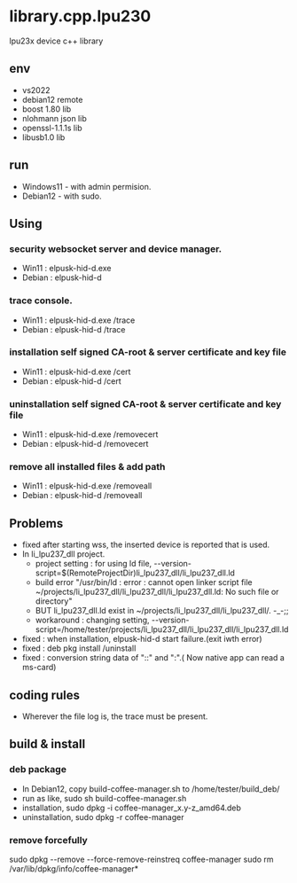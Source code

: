 # library.cpp.lpu230
lpu23x device c++ library

## env
+ vs2022
+ debian12 remote
+ boost 1.80 lib
+ nlohmann json lib
+ openssl-1.1.1s lib
+ libusb1.0 lib

## run
+ Windows11 - with admin permision.
+ Debian12 - with sudo.

## Using
### security websocket server and device manager.
+ Win11 : elpusk-hid-d.exe
+ Debian : elpusk-hid-d

### trace console.
+ Win11 : elpusk-hid-d.exe /trace
+ Debian : elpusk-hid-d /trace

### installation self signed CA-root & server certificate and key file
+ Win11 : elpusk-hid-d.exe /cert
+ Debian : elpusk-hid-d /cert

### uninstallation self signed CA-root & server certificate and key file
+ Win11 : elpusk-hid-d.exe /removecert
+ Debian : elpusk-hid-d /removecert

### remove all installed files & add path
+ Win11 : elpusk-hid-d.exe /removeall
+ Debian : elpusk-hid-d /removeall


## Problems
+ fixed after starting wss, the inserted device is reported that  is used.
+ In li_lpu237_dll project.
  - project setting : for using ld file, --version-script=$(RemoteProjectDir)li_lpu237_dll/li_lpu237_dll.ld 
  - build error "/usr/bin/ld : error : cannot open linker script file ~/projects/li_lpu237_dll/li_lpu237_dll/li_lpu237_dll.ld: No such file or directory"
  - BUT li_lpu237_dll.ld exist in ~/projects/li_lpu237_dll/li_lpu237_dll/.  -_-;;
  - workaround : changing setting, --version-script=/home/tester/projects/li_lpu237_dll/li_lpu237_dll/li_lpu237_dll.ld
+ fixed : when installation, elpusk-hid-d start failure.(exit iwth error)
+ fixed : deb pkg install /uninstall
+ fixed : conversion string data of "::" and ":".( Now native app can read a ms-card)

## coding rules
+ Wherever the file log is, the trace must be present.

## build & install
### deb package
+ In Debian12, copy build-coffee-manager.sh to /home/tester/build_deb/
+ run as like, sudo sh build-coffee-manager.sh
+ installation, sudo dpkg -i coffee-manager_x.y-z_amd64.deb
+ uninstallation, sudo dpkg -r coffee-manager

### remove forcefully
sudo dpkg --remove --force-remove-reinstreq coffee-manager
sudo rm /var/lib/dpkg/info/coffee-manager*



